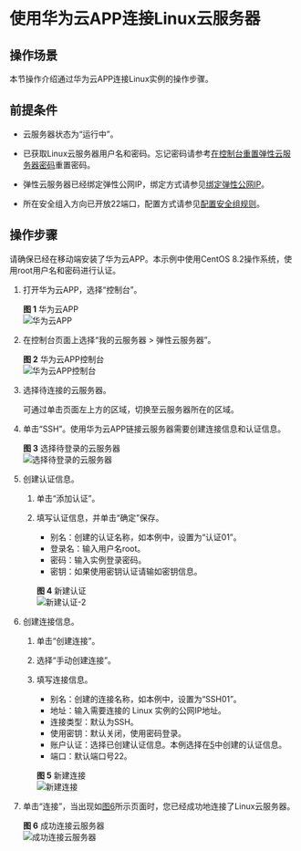 # 使用华为云APP连接Linux云服务器<a name="ZH-CN_TOPIC_0000001123478028"></a>

## 操作场景<a name="zh-cn_topic_0186706399_section156992579576"></a>

本节操作介绍通过华为云APP连接Linux实例的操作步骤。

## 前提条件<a name="zh-cn_topic_0186706399_section58260650112020"></a>

-   云服务器状态为“运行中”。
-   已获取Linux云服务器用户名和密码。忘记密码请参考[在控制台重置弹性云服务器密码](在控制台重置弹性云服务器密码.md)重置密码。
-   弹性云服务器已经绑定弹性公网IP，绑定方式请参见[绑定弹性公网IP](绑定弹性公网IP.md)。

-   所在安全组入方向已开放22端口，配置方式请参见[配置安全组规则](配置安全组规则.md)。

## 操作步骤<a name="zh-cn_topic_0186706399_section647707162512"></a>

请确保已经在移动端安装了华为云APP。本示例中使用CentOS 8.2操作系统，使用root用户名和密码进行认证。

1.  打开华为云APP，选择“控制台”。

    **图 1**  华为云APP<a name="zh-cn_topic_0027290684_fig22996848191913"></a>  
    ![](figures/华为云APP.png "华为云APP")

2.  在控制台页面上选择“我的云服务器 \> 弹性云服务器”。

    **图 2**  华为云APP控制台<a name="fig6702124793915"></a>  
    ![](figures/华为云APP控制台.png "华为云APP控制台")

3.  选择待连接的云服务器。

    可通过单击页面左上方的区域，切换至云服务器所在的区域。

4.  单击“SSH”。使用华为云APP链接云服务器需要创建连接信息和认证信息。

    **图 3**  选择待登录的云服务器<a name="fig11152351134118"></a>  
    ![](figures/选择待登录的云服务器.png "选择待登录的云服务器")

5.  <a name="li1839910291065"></a>创建认证信息。
    1.  单击“添加认证”。
    2.  填写认证信息，并单击“确定”保存。

        -   别名：创建的认证名称，如本例中，设置为“认证01”。
        -   登录名：输入用户名root。
        -   密码：输入实例登录密码。
        -   密钥：如果使用密钥认证请输如密钥信息。

        **图 4**  新建认证<a name="fig13139145513617"></a>  
        ![](figures/新建认证-2.png "新建认证-2")

6.  创建连接信息。
    1.  单击“创建连接”。
    2.  选择“手动创建连接”。
    3.  填写连接信息。

        -   别名：创建的连接名称，如本例中，设置为“SSH01”。
        -   地址：输入需要连接的 Linux 实例的公网IP地址。
        -   连接类型：默认为SSH。
        -   使用密钥：默认关闭，使用密码登录。
        -   账户认证：选择已创建认证信息。本例选择在[5](#li1839910291065)中创建的认证信息。
        -   端口：默认端口号22。

        **图 5**  新建连接<a name="fig438614616526"></a>  
        ![](figures/新建连接.png "新建连接")

7.  单击“连接”，当出现如[图6](#fig6556832191218)所示页面时，您已经成功地连接了Linux云服务器。

    **图 6**  成功连接云服务器<a name="fig6556832191218"></a>  
    ![](figures/成功连接云服务器.png "成功连接云服务器")


